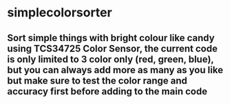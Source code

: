 # simplecolorsorter
## Sort simple things with bright colour like candy using TCS34725 Color Sensor, the current code is only limited to 3 color only (red, green, blue), but you can always add more as many as you like but make sure to test the color range and accuracy first before adding to the main code
